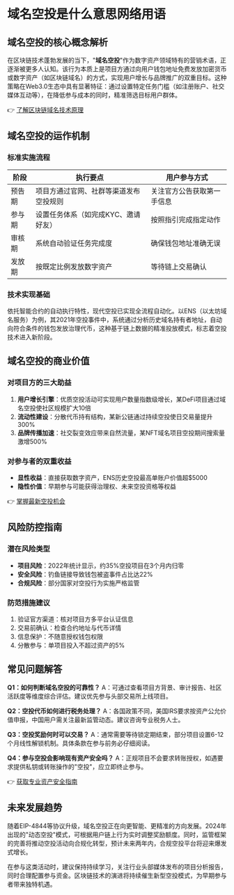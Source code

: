 # 域名空投是什么意思网络用语

## 域名空投的核心概念解析

在区块链技术蓬勃发展的当下，"**域名空投**"作为数字资产领域特有的营销术语，正逐渐被更多人认知。该行为本质上是项目方通过向用户钱包地址免费发放加密货币或数字资产（如区块链域名）的方式，实现用户增长与品牌推广的双重目标。这种策略在Web3.0生态中具有显著特征：通过设置特定任务门槛（如注册账户、社交媒体互动等），在降低参与成本的同时，精准筛选目标用户群体。

👉 [了解区块链域名技术原理](https://bit.ly/okx_welcome)

## 域名空投的运作机制

### 标准实施流程

| 阶段 | 执行要点 | 用户参与方式 |
|------|----------|--------------|
| 预告期 | 项目方通过官网、社群等渠道发布空投规则 | 关注官方公告获取第一手信息 |
| 参与期 | 设置任务体系（如完成KYC、邀请好友） | 按照指引完成指定动作 |
| 审核期 | 系统自动验证任务完成度 | 确保钱包地址准确无误 |
| 发放期 | 按既定比例发放数字资产 | 等待链上交易确认 |

### 技术实现基础

依托智能合约的自动执行特性，现代空投已实现全流程自动化。以ENS（以太坊域名服务）为例，其2021年空投事件中，系统通过分析历史域名持有者地址，自动向符合条件的钱包发放治理代币，这种基于链上数据的精准投放模式，标志着空投技术进入新阶段。

## 域名空投的商业价值

### 对项目方的三大助益
1. **用户增长引擎**：优质空投活动可实现用户数量指数级增长，某DeFi项目通过域名空投使社区规模扩大10倍
2. **流动性建设**：分散代币持有结构，某新公链通过持续空投使日交易量提升300%
3. **品牌传播加速**：社交裂变效应带来自然流量，某NFT域名项目空投期间搜索量激增500%

### 对参与者的双重收益
- **显性收益**：直接获取数字资产，ENS历史空投最高单账户价值超$5000
- **隐性价值**：早期参与可能获得治理权、未来空投资格等权益

👉 [掌握最新空投机会](https://bit.ly/okx_welcome)

## 风险防控指南

### 潜在风险类型
- **项目风险**：2022年统计显示，约35%空投项目在3个月内归零
- **安全风险**：钓鱼链接导致钱包被盗事件占比达22%
- **合规风险**：部分国家对空投行为实施严格监管

### 防范措施建议
1. 验证官方渠道：核对项目方多平台认证信息
2. 交易前确认：检查合约地址与代币详情
3. 信息保护：不随意授权钱包权限
4. 分散参与：单项目投入不超过资产的5%

## 常见问题解答

**Q1：如何判断域名空投的可靠性？**
A：可通过查看项目方背景、审计报告、社区活跃度等维度综合评估。建议优先参与头部交易所上线项目。

**Q2：空投代币如何进行税务处理？**
A：各国政策不同，美国IRS要求按资产公允价值申报，中国用户需关注最新监管动态。建议咨询专业税务人士。

**Q3：空投奖励何时可以交易？**
A：通常需要等待锁定期结束，部分项目设置6-12个月线性解锁机制。具体条款在参与前务必仔细阅读。

**Q4：参与空投会影响现有资产安全吗？**
A：正规项目不会要求转账授权，如遇要求提供私钥或转账操作的"空投"，应立即终止参与。

👉 [获取专业资产安全指南](https://bit.ly/okx_welcome)

## 未来发展趋势

随着EIP-4844等协议升级，域名空投正在向更智能、更精准的方向发展。2024年出现的"动态空投"模式，可根据用户链上行为实时调整奖励额度。同时，监管框架的完善将推动空投活动向合规化转型，预计未来两年内，合规空投平台将迎来爆发式增长。

在参与这类活动时，建议保持持续学习，关注行业头部媒体发布的项目分析报告，同时合理配置参与资金。区块链技术的演进将持续催生新型空投模式，为早期参与者带来独特机遇。